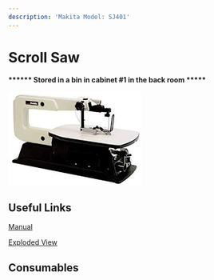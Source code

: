 ```yaml
---
description: 'Makita Model: SJ401'
---
```


# Scroll Saw

**\*\*\*\*\*\* Stored in a bin in cabinet \#1 in the back room \*\*\*\*\***

![](../.gitbook/assets/image%20%2832%29.png)

## Useful Links

[Manual](https://drive.google.com/open?id=1J8pAApaV-hl8somh_m8QrVlcfQg_8758)

[Exploded View](https://drive.google.com/open?id=1HlBM9L5yhVvoCoBp0QdjvFjLorzN6pYE)

## Consumables





